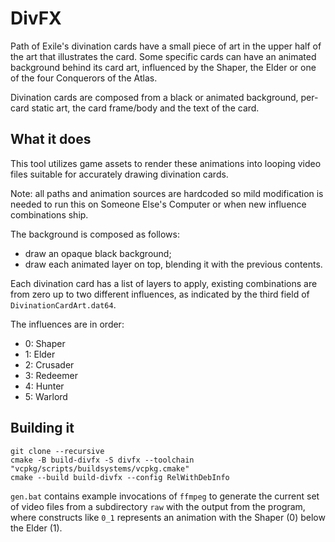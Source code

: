 # DivFX

Path of Exile's divination cards have a small piece of art in the upper half of the art that illustrates the card. Some specific cards can have an animated background behind its card art, influenced by the Shaper, the Elder or one of the four Conquerors of the Atlas.

Divination cards are composed from a black or animated background, per-card static art, the card frame/body and the text of the card.

## What it does

This tool utilizes game assets to render these animations into looping video files suitable for accurately drawing divination cards.

Note: all paths and animation sources are hardcoded so mild modification is needed to run this on Someone Else's Computer or when new influence combinations ship.

The background is composed as follows:

* draw an opaque black background;
* draw each animated layer on top, blending it with the previous contents.

Each divination card has a list of layers to apply, existing combinations are from zero up to two different influences, as indicated by the third field of `DivinationCardArt.dat64`.

The influences are in order:

* 0: Shaper
* 1: Elder
* 2: Crusader
* 3: Redeemer
* 4: Hunter
* 5: Warlord

## Building it

```
git clone --recursive
cmake -B build-divfx -S divfx --toolchain "vcpkg/scripts/buildsystems/vcpkg.cmake"
cmake --build build-divfx --config RelWithDebInfo
```

`gen.bat` contains example invocations of `ffmpeg` to generate the current set of video files from a subdirectory `raw` with the output from the program, where constructs like `0_1` represents an animation with the Shaper (0) below the Elder (1).